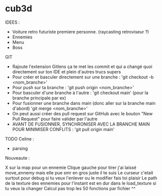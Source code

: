 # cub3d

IDEES :
- Voiture retro futuriste premiere personne. (raycasting retroviseur ?)
- Ennemies
- Menu
- Boss

GIT
- Rajoute l'extension Gitlens ça te met les commit et qui a changé quoi directement sur ton IDE et plein d'autres trucs supers
- Pour créer et basculer directement sur une branche :
        'git checkout -b <nom_branche>'
- Pour push sur ta branche :
        'git push origin <nom_branche>'
- Pour basculer d'une branche à l'autre :
        'git checkout main' (pour la branche principale par ex)
- Pour fusionner une branche dans main (donc aller sur la branche main d'abord)
        'git merge <nom_branche>'
- On peut aussi créer des pull request sur GitHub avec le bouton "New Pull Request" pour faire valider par l'autre
- AVANT DE FUSIONNER, SYNCHRONISER AVEC LA BRANCHE MAIN POUR MINIMISER CONFLITS :
        'git pull origin main'

TODO Celine :
- parsing


Nouveaute :

X sur la map pour un ennemie
Clique gauche pour tirer
j'ai laissé move_ennemy mais elle pue smr en gros juste il te suis
Le curseur c'etait surtout pour debug si tu veux l'enlever ou le modifier fais toi plaisir
Le path de la texture des ennemies pour l'instant est en dur dans le load_texture si tu veux la changer
Calcul pas trop les 50 fonctions par fichier ^^